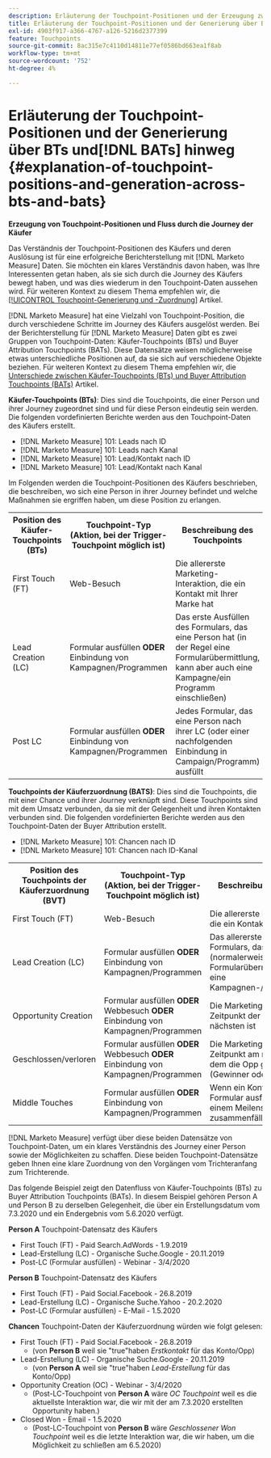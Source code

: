 ```yaml
---
description: Erläuterung der Touchpoint-Positionen und der Erzeugung zwischen BT und BVT - [!DNL Marketo Measure] - Produktdokumentation
title: Erläuterung der Touchpoint-Positionen und der Generierung über BTs und [!DNL BATs] hinweg
exl-id: 4903f917-a366-4767-a126-5216d2377399
feature: Touchpoints
source-git-commit: 8ac315e7c4110d14811e77ef0586bd663ea1f8ab
workflow-type: tm+mt
source-wordcount: '752'
ht-degree: 4%

---
```


# Erläuterung der Touchpoint-Positionen und der Generierung über BTs und[!DNL BATs] hinweg  {#explanation-of-touchpoint-positions-and-generation-across-bts-and-bats}

**Erzeugung von Touchpoint-Positionen und Fluss durch die Journey der Käufer**

Das Verständnis der Touchpoint-Positionen des Käufers und deren Auslösung ist für eine erfolgreiche Berichterstellung mit [!DNL Marketo Measure] Daten. Sie möchten ein klares Verständnis davon haben, was Ihre Interessenten getan haben, als sie sich durch die Journey des Käufers bewegt haben, und was dies wiederum in den Touchpoint-Daten aussehen wird. Für weiteren Kontext zu diesem Thema empfehlen wir, die [[!UICONTROL Touchpoint-Generierung und -Zuordnung]](/help/configuration-and-setup/getting-started-with-marketo-measure/touchpoint-generation-and-mapping.md) Artikel.

[!DNL Marketo Measure] hat eine Vielzahl von Touchpoint-Position, die durch verschiedene Schritte im Journey des Käufers ausgelöst werden. Bei der Berichterstellung für [!DNL Marketo Measure] Daten gibt es zwei Gruppen von Touchpoint-Daten: Käufer-Touchpoints (BTs) und Buyer Attribution Touchpoints (BATs). Diese Datensätze weisen möglicherweise etwas unterschiedliche Positionen auf, da sie sich auf verschiedene Objekte beziehen. Für weiteren Kontext zu diesem Thema empfehlen wir, die [Unterschiede zwischen Käufer-Touchpoints (BTs) und Buyer Attribution Touchpoints (BATs)](/help/configuration-and-setup/getting-started-with-marketo-measure/difference-between-buyer-touchpoints-and-buyer-attribution-touchpoints.md) Artikel.

**Käufer-Touchpoints (BTs)**: Dies sind die Touchpoints, die einer Person und ihrer Journey zugeordnet sind und für diese Person eindeutig sein werden. Die folgenden vordefinierten Berichte werden aus den Touchpoint-Daten des Käufers erstellt.

* [!DNL Marketo Measure] 101: Leads nach ID
* [!DNL Marketo Measure] 101: Leads nach Kanal
* [!DNL Marketo Measure] 101: Lead/Kontakt nach ID
* [!DNL Marketo Measure] 101: Lead/Kontakt nach Kanal

Im Folgenden werden die Touchpoint-Positionen des Käufers beschrieben, die beschreiben, wo sich eine Person in ihrer Journey befindet und welche Maßnahmen sie ergriffen haben, um diese Position zu erlangen.

<table> 
 <tbody>
  <tr>
   <th>Position des Käufer-Touchpoints (BTs)</th> 
   <th>Touchpoint-Typ (Aktion, bei der Trigger-Touchpoint möglich ist)</th> 
   <th>Beschreibung des Touchpoints</th> 
  </tr>
  <tr>
   <td>First Touch (FT)</td> 
   <td>Web-Besuch</td> 
   <td>Die allererste Marketing-Interaktion, die ein Kontakt mit Ihrer Marke hat</td> 
  </tr>
  <tr>
   <td>Lead Creation (LC)</td> 
   <td>Formular ausfüllen <strong>ODER</strong> Einbindung von Kampagnen/Programmen</td> 
   <td>Das erste Ausfüllen des Formulars, das eine Person hat (in der Regel eine Formularübermittlung, kann aber auch eine Kampagne/ein Programm einschließen)</td> 
  </tr>
  <tr>
   <td>Post LC</td> 
   <td>Formular ausfüllen <strong>ODER</strong> Einbindung von Kampagnen/Programmen</td> 
   <td>Jedes Formular, das eine Person nach ihrer LC (oder einer nachfolgenden Einbindung in Campaign/Programm) ausfüllt</td> 
  </tr>
 </tbody>
</table>

**Touchpoints der Käuferzuordnung (BATS)**: Dies sind die Touchpoints, die mit einer Chance und ihrer Journey verknüpft sind. Diese Touchpoints sind mit dem Umsatz verbunden, da sie mit der Gelegenheit und ihren Kontakten verbunden sind. Die folgenden vordefinierten Berichte werden aus den Touchpoint-Daten der Buyer Attribution erstellt.

* [!DNL Marketo Measure] 101: Chancen nach ID
* [!DNL Marketo Measure] 101: Chancen nach ID-Kanal

<table> 
 <tbody>
  <tr>
   <th>Position des Touchpoints der Käuferzuordnung (BVT)</th> 
   <th>Touchpoint-Typ (Aktion, bei der Trigger-Touchpoint möglich ist)</th> 
   <th>Beschreibung des Touchpoints</th> 
  </tr>
  <tr>
   <td>First Touch (FT)</td> 
   <td>Web-Besuch</td> 
   <td>Die allererste Marketing-Interaktion, die ein Kontakt mit Ihrer Marke hatte</td> 
  </tr>
  <tr>
   <td>Lead Creation (LC)</td> 
   <td>Formular ausfüllen <strong>ODER</strong> Einbindung von Kampagnen/Programmen</td> 
   <td>Das allererste Ausfüllen eines Formulars, das ein Kontakt hatte (normalerweise eine Formularübermittlung, aber auch eine Kampagnen-/Programmeinbindung)</td> 
  </tr>
  <tr>
   <td>Opportunity Creation</td> 
   <td>Formular ausfüllen <strong>ODER</strong> Webbesuch <strong>ODER</strong> Einbindung von Kampagnen/Programmen</td> 
   <td>Die Marketing-Interaktion, die dem Zeitpunkt der Erstellung der Opp am nächsten ist</td> 
  </tr> 
  <tr>
   <td>Geschlossen/verloren</td> 
   <td>Formular ausfüllen <strong>ODER</strong> Webbesuch <strong>ODER</strong> Einbindung von Kampagnen/Programmen</td> 
   <td>Die Marketing-Interaktion, die dem Zeitpunkt am nächsten kommt, an dem die Opp geschlossen wird (Gewinner oder Verlust)</td> 
  </tr>
  <tr>
   <td>Middle Touches</td> 
   <td>Formular ausfüllen <strong>ODER</strong> Einbindung von Kampagnen/Programmen</td> 
   <td>Wenn ein Kontakt ein Online-Formular ausfüllt und es nicht mit einem Meilenstein-Touchpoint zusammenfällt</td> 
  </tr>
 </tbody>
</table>

[!DNL Marketo Measure] verfügt über diese beiden Datensätze von Touchpoint-Daten, um ein klares Verständnis des Journey einer Person sowie der Möglichkeiten zu schaffen. Diese beiden Touchpoint-Datensätze geben Ihnen eine klare Zuordnung von den Vorgängen vom Trichteranfang zum Trichterende.

Das folgende Beispiel zeigt den Datenfluss von Käufer-Touchpoints (BTs) zu Buyer Attribution Touchpoints (BATs). In diesem Beispiel gehören Person A und Person B zu derselben Gelegenheit, die über ein Erstellungsdatum vom 7.3.2020 und ein Endergebnis vom 5.6.2020 verfügt.

**Person A** Touchpoint-Datensatz des Käufers

* First Touch (FT) - Paid Search.AdWords - 1.9.2019
* Lead-Erstellung (LC) - Organische Suche.Google - 20.11.2019
* Post-LC (Formular ausfüllen) - Webinar - 3/4/2020

**Person B** Touchpoint-Datensatz des Käufers

* First Touch (FT) - Paid Social.Facebook - 26.8.2019
* Lead-Erstellung (LC) - Organische Suche.Yahoo - 20.2.2020
* Post-LC (Formular ausfüllen) - E-Mail - 1.5.2020

**Chancen** Touchpoint-Daten der Käuferzuordnung würden wie folgt gelesen:

* First Touch (FT) - Paid Social.Facebook - 26.8.2019
   * (von **Person B** weil sie &quot;true&quot;haben _Erstkontakt_ für das Konto/Opp)
* Lead-Erstellung (LC) - Organische Suche.Google - 20.11.2019
   * (von **Person A** weil sie &quot;true&quot;haben _Lead-Erstellung_ für das Konto/Opp)
* Opportunity Creation (OC) - Webinar - 3/4/2020
   * (Post-LC-Touchpoint von **Person A** wäre _OC Touchpoint_ weil es die aktuellste Interaktion war, die wir mit der am 7.3.2020 erstellten Opportunity haben.)
* Closed Won - Email - 1.5.2020
   * (Post-LC-Touchpoint von **Person B** wäre _Geschlossener Won Touchpoint_ weil es die letzte Interaktion war, die wir haben, um die Möglichkeit zu schließen am 6.5.2020)
